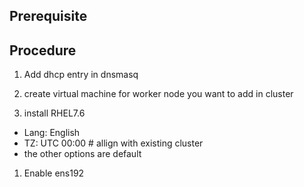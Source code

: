 ## Prerequisite

## Procedure
1. Add dhcp entry in dnsmasq

1. create virtual machine for worker node you want to add in cluster
1. install RHEL7.6
  - Lang: English
  - TZ: UTC 00:00 # allign with existing cluster
  - the other options are default
1. Enable ens192
  
